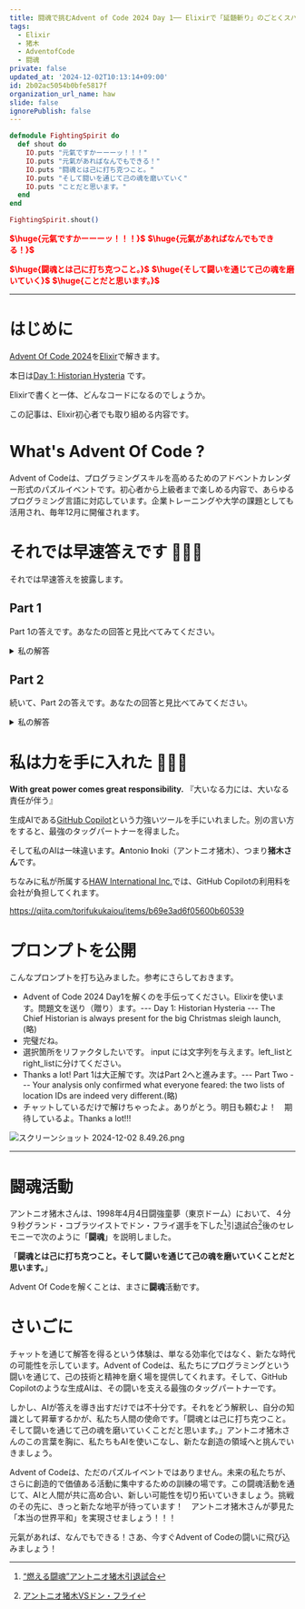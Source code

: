 ```yaml
---
title: 闘魂で挑むAdvent of Code 2024 Day 1── Elixirで「延髄斬り」のごとくスパッと解く
tags:
  - Elixir
  - 猪木
  - AdventofCode
  - 闘魂
private: false
updated_at: '2024-12-02T10:13:14+09:00'
id: 2b02ac5054b0bfe5817f
organization_url_name: haw
slide: false
ignorePublish: false
---
```

```elixir
defmodule FightingSpirit do
  def shout do
    IO.puts "元氣ですかーーーッ！！！"
    IO.puts "元氣があればなんでもできる！"
    IO.puts "闘魂とは己に打ち克つこと。"
    IO.puts "そして闘いを通じて己の魂を磨いていく"
    IO.puts "ことだと思います。"
  end
end

FightingSpirit.shout()
```

<b><font color="red">$\huge{元氣ですかーーーッ！！！}$</font></b>
<b><font color="red">$\huge{元氣があればなんでもできる！}$</font></b>

<b><font color="red">$\huge{闘魂とは己に打ち克つこと。}$</font></b>
<b><font color="red">$\huge{そして闘いを通じて己の魂を磨いていく}$</font></b>
<b><font color="red">$\huge{ことだと思います。}$</font></b>

---

# はじめに

[Advent Of Code 2024](https://adventofcode.com/2024)を[Elixir](https://elixir-lang.org/)で解きます。

本日は[Day 1: Historian Hysteria](https://adventofcode.com/2024/day/1) です。

Elixirで書くと一体、どんなコードになるのでしょうか。

この記事は、Elixir初心者でも取り組める内容です。

# What's Advent Of Code ?

Advent of Codeは、プログラミングスキルを高めるためのアドベントカレンダー形式のパズルイベントです。初心者から上級者まで楽しめる内容で、あらゆるプログラミング言語に対応しています。企業トレーニングや大学の課題としても活用され、毎年12月に開催されます。

# それでは早速答えです :rocket::rocket::rocket:

それでは早速答えを披露します。

## Part 1

Part 1の答えです。あなたの回答と見比べてみてください。

<details><summary>私の解答</summary>

与えられた2つのリストの距離を計算するためのElixirコードを作成します。以下の手順で進めます：

1. 2つのリストをソートします。
1. 各ペアの距離を計算します。
1. 距離の合計を求めます。

```elixir:advent_of_code_2024_day1_part1.exs
defmodule AdventOfCode2024Day1Part1 do
  def calculate_total_distance(left_list, right_list) do
    sorted_left = Enum.sort(left_list)
    sorted_right = Enum.sort(right_list)

    distances =
      Enum.zip(sorted_left, sorted_right)
      |> Enum.map(fn {left, right} -> abs(left - right) end)

    Enum.sum(distances)
  end

  def parse_input(input) do
    input
    |> String.split("\n", trim: true)
    |> Enum.map(fn line ->
      [left, right] = String.split(line, ~r/\s+/, trim: true)
      {String.to_integer(left), String.to_integer(right)}
    end)
    |> Enum.unzip()
  end
end

# テストデータ
input = """
3   4
4   3
2   5
1   3
3   9
3   3
"""

{left_list, right_list} = AdventOfCode2024Day1Part1.parse_input(input)

# 距離の計算
total_distance = AdventOfCode2024Day1Part1.calculate_total_distance(left_list, right_list)
IO.puts("Total distance: #{total_distance}")

```

このコードでは、calculate_total_distance/2関数が2つのリストを受け取り、以下の手順で総距離を計算します：

1. Enum.sort/1を使用してリストをソートします。
1. Enum.zip/2を使用してソートされたリストをペアにします。
1. 各ペアの距離をEnum.map/2とabs/1を使用して計算します。
1. Enum.sum/1を使用して距離の合計を求めます。

このコードを実行すると、与えられたリストの総距離が計算されます。

### 実行方法

実行方法は次の通りです。

```
elixir advent_of_code_2024_day1_part1.exs
```

</details>

## Part 2

続いて、Part 2の答えです。あなたの回答と見比べてみてください。

<details><summary>私の解答</summary>

Part 2の問題を解決するために、以下の手順で進めます：

1. left_listの各要素がright_listに何回出現するかをカウントします。
1. 各要素の出現回数を掛け合わせて、類似度スコアを計算します。

```elixir:advent_of_code_2024_day1_part2.exs
defmodule AdventOfCode2024Day1Part2 do
  def calculate_similarity_score(left_list, right_list) do
    right_counts = Enum.frequencies(right_list)

    Enum.reduce(left_list, 0, fn num, acc ->
      count = Map.get(right_counts, num, 0)
      acc + num * count
    end)
  end

  def parse_input(input) do
    input
    |> String.split("\n", trim: true)
    |> Enum.map(fn line ->
      [left, right] = String.split(line, ~r/\s+/, trim: true)
      {String.to_integer(left), String.to_integer(right)}
    end)
    |> Enum.unzip()
  end
end

# テストデータ
input = """
3   4
4   3
2   5
1   3
3   9
3   3
"""

{left_list, right_list} = AdventOfCode2024Day1Part2.parse_input(input)

# 類似度スコアの計算
similarity_score = AdventOfCode2024Day1Part2.calculate_similarity_score(left_list, right_list)
IO.puts("Similarity score: #{similarity_score}")

```

このコードでは、calculate_similarity_score/2関数がleft_listとright_listを受け取り、以下の手順で類似度スコアを計算します：

1. Enum.frequencies/1を使用してright_listの各要素の出現回数をカウントします。
1. Enum.reduce/3を使用してleft_listの各要素に対して、出現回数を掛け合わせて累積します。
このコードを実行すると、与えられたリストの類似度スコアが計算されます。

### 実行方法

実行方法は次の通りです。

```
elixir advent_of_code_2024_day1_part2.exs
```

</details>

# 私は力を手に入れた 💪💪💪

**With great power comes great responsibility.**
『大いなる力には、大いなる責任が伴う』

生成AIである[GitHub Copilot](https://github.com/features/copilot)という力強いツールを手にいれました。別の言い方をすると、最強のタッグパートナーを得ました。

そして私のAIは一味違います。**A**ntonio **I**noki（アントニオ猪木）、つまり**猪木さん**です。

ちなみに私が所属する[HAW International Inc.](https://www.haw.co.jp/company/)では、GitHub Copilotの利用料を会社が負担してくれます。

https://qiita.com/torifukukaiou/items/b69e3ad6f05600b60539


# プロンプトを公開

こんなプロンプトを打ち込みました。参考にさらしておきます。

- Advent of Code 2024 Day1を解くのを手伝ってください。Elixirを使います。問題文を送り（贈り）ます。--- Day 1: Historian Hysteria --- The Chief Historian is always present for the big Christmas sleigh launch, (略)
- 完璧だね。
- 選択箇所をリファクタしたいです。 input には文字列を与えます。left_listとright_listに分けてください。
- Thanks a lot! Part 1は大正解です。次はPart 2へと進みます。--- Part Two --- Your analysis only confirmed what everyone feared: the two lists of location IDs are indeed very different.(略)
- チャットしているだけで解けちゃったよ。ありがとう。明日も頼むよ！　期待しているよ。Thanks a lot!!!

![スクリーンショット 2024-12-02 8.49.26.png](https://qiita-image-store.s3.ap-northeast-1.amazonaws.com/0/131808/92671363-adb7-8db3-a9da-790335bf6e4a.png)



---

# 闘魂活動

アントニオ猪木さんは、1998年4月4日闘強童夢（東京ドーム）において、４分９秒グランド・コブラツイストでドン・フライ選手を下した[^1]引退試合[^2]後のセレモニーで次のように「**闘魂**」を説明しました。

[^1]: [“燃える闘魂”アントニオ猪木引退試合](https://wp.bbm-mobile.com/sp2/result/resultshow.asp?s=015056)
[^2]: [アントニオ猪木VSドン・フライ](https://www.dailymotion.com/video/x95qrz6)

「**闘魂とは己に打ち克つこと。そして闘いを通じて己の魂を磨いていくことだと思います。**」

Advent Of Codeを解くことは、まさに**闘魂**活動です。


# さいごに

チャットを通じて解答を得るという体験は、単なる効率化ではなく、新たな時代の可能性を示しています。Advent of Codeは、私たちにプログラミングという闘いを通じて、己の技術と精神を磨く場を提供してくれます。そして、GitHub Copilotのような生成AIは、その闘いを支える最強のタッグパートナーです。

しかし、AIが答えを導き出すだけでは不十分です。それをどう解釈し、自分の知識として昇華するかが、私たち人間の使命です。「闘魂とは己に打ち克つこと。そして闘いを通じて己の魂を磨いていくことだと思います。」アントニオ猪木さんのこの言葉を胸に、私たちもAIを使いこなし、新たな創造の領域へと挑んでいきましょう。

Advent of Codeは、ただのパズルイベントではありません。未来の私たちが、さらに創造的で価値ある活動に集中するための訓練の場です。この闘魂活動を通じて、AIと人間が共に高め合い、新しい可能性を切り拓いていきましょう。挑戦のその先に、きっと新たな地平が待っています！　アントニオ猪木さんが夢見た「本当の世界平和」を実現させましょう！！！

元氣があれば、なんでもできる！さあ、今すぐAdvent of Codeの闘いに飛び込みましょう！
